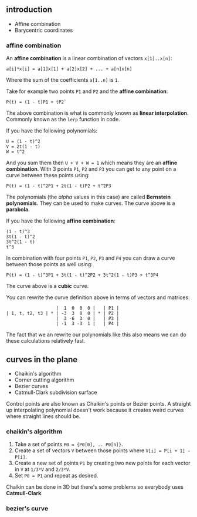 ## introduction
* Affine combination
* Barycentric coordinates

### affine combination
An **affine combination** is a linear combination of vectors `x[1]..x[n]`:
```
a[i]*x[i] = a[1]x[1] + a[2]x[2] + ... + a[n]x[n]
```
Where the sum of the coefficients `a[1..n]` is `1`.

Take for example two points `P1` and `P2` and the **affine combination**:
```
P(t) = (1 - t)P1 + tP2`
```

The above combination is what is commonly known as **linear interpolation**. Commonly known as the `lerp` function in code.

If you have the following polynomials:
```
U = (1 - t)^2
V = 2t(1 - t)
W = t^2
```

And you sum them then `U + V + W = 1` which means they are an **affine combination**. With 3 points `P1`, `P2` and `P3` you can get to any point on a curve between these points using: 
```
P(t) = (1 - t)^2P1 + 2t(1 - t)P2 + t^2P3
```

The polynomials (the *alpha* values in this case) are called **Bernstein polynomials**. They can be used to make curves. The curve above is a **parabola**.

If you have the following **affine combination**:
```
(1 - t)^3
3t(1 - t)^2
3t^2(1 - t)
t^3
```

In combination with four points `P1`, `P2`, `P3` and `P4` you can draw a curve between those points as well using:
```
P(t) = (1 - t)^3P1 + 3t(1 - t)^2P2 + 3t^2(1 - t)P3 + t^3P4
```

The curve above is a **cubic** curve.

You can rewrite the curve definition above in terms of vectors and matrices:
```
                   |  1  0  0  0 |   | P1 |
| 1, t, t2, t3 | * | -3  3  0  0 | * | P2 |
                   |  3 -6  3  0 |   | P3 |
                   | -1  3 -3  1 |   | P4 | 
```

The fact that we an rewrite our polynomials like this also means we can do these calculations relatively fast.

## curves in the plane
* Chaikin's algorithm
* Corner cutting algorithm
* Bezier curves
* Catmull-Clark subdivision surface

Control points are also known as Chaikin's points or Bezier points. A straight up interpolating polynomial doesn't work because it creates weird curves where straight lines should be.

### chaikin's algorithm
1. Take a set of points `P0 = {P0[0], .. P0[n]}`.
2. Create a set of vectors `V` between those points where `V[i] = P[i + 1] - P[i]`. 
3. Create a new set of points `P1` by creating two new points for each vector in `V` at `1/3*V` and `2/3*V`.
4. Set `P0 = P1` and repeat as desired.

Chaikin can be done in 3D but there's some problems so everybody uses **Catmull-Clark**.

### bezier's curve



